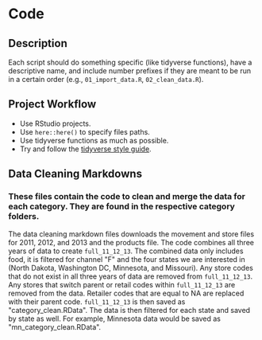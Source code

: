 Code
================

## Description

Each script should do something specific (like tidyverse functions),
have a descriptive name, and include number prefixes if they are meant
to be run in a certain order (e.g., `01_import_data.R`,
`02_clean_data.R`).

## Project Workflow

  - Use RStudio projects.
  - Use `here::here()` to specify files paths.
  - Use tidyverse functions as much as possible.
  - Try and follow the [tidyverse style
    guide](https://style.tidyverse.org).

## Data Cleaning Markdowns
### These files contain the code to clean and merge the data for each category. They are found in the respective category folders. 
  The data cleaning markdown files downloads the movement and store files for 2011, 2012, and 2013 and the products file. The code combines all three years of data to create `full_11_12_13`. The combined data only includes food, it is filtered for channel "F" and the four states we are interested in (North Dakota, Washington DC, Minnesota, and Missouri). Any store codes that do not exist in all three years of data are removed from `full_11_12_13`.  Any stores that switch parent or retail codes within `full_11_12_13` are removed from the data. Retailer codes that are equal to NA are replaced with their parent code. `full_11_12_13` is then saved as "category_clean.RData". The data is then filtered for each state and saved by state as well. For example, Minnesota data would be saved as "mn_category_clean.RData". 









